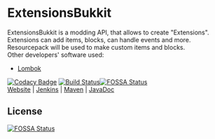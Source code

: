 # ExtensionsBukkit
ExtensionsBukkit is a modding API, that allows to create "Extensions". Extensions can add items, blocks, can handle events and more. Resourcepack will be used to make custom items and blocks.\
Other developers' software used:
* [Lombok](https://projectlombok.org/)

[![Codacy Badge](https://api.codacy.com/project/badge/Grade/b0198a7929cc40249ab94cba354d1fc0)](https://app.codacy.com/app/TSEngineer/ExtensionsBukkit?utm_source=github.com&utm_medium=referral&utm_content=ExtensionsBukkit/ExtensionsBukkit&utm_campaign=Badge_Grade_Dashboard)
[![Build Status](http://ci.extbukkit.ml/buildStatus/icon?job=ExtensionsBukkit)](http://ci.extbukkit.ml/job/ExtensionsBukkit/)[![FOSSA Status](https://app.fossa.io/api/projects/git%2Bgithub.com%2FExtensionsBukkit%2FExtensionsBukkit.svg?type=shield)](https://app.fossa.io/projects/git%2Bgithub.com%2FExtensionsBukkit%2FExtensionsBukkit?ref=badge_shield)
\
[Website](http://extbukkit.ml/) | [Jenkins](http://ci.extbukkit.ml/) | [Maven](http://oss.extbukkit.ml/) | [JavaDoc](http://extbukkit.ml/javadoc)


## License
[![FOSSA Status](https://app.fossa.io/api/projects/git%2Bgithub.com%2FExtensionsBukkit%2FExtensionsBukkit.svg?type=large)](https://app.fossa.io/projects/git%2Bgithub.com%2FExtensionsBukkit%2FExtensionsBukkit?ref=badge_large)